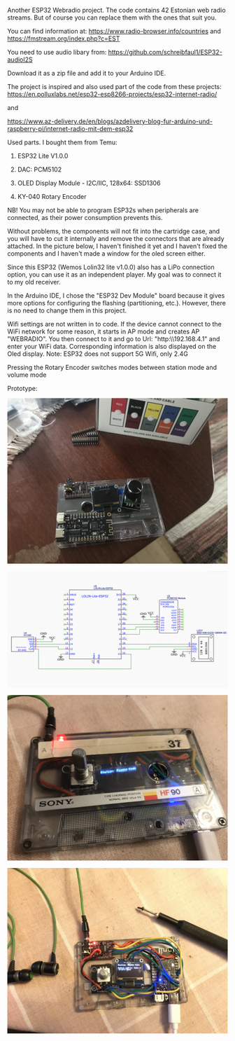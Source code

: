 Another ESP32 Webradio project. The code contains 42 Estonian web radio streams. But of course you can replace them with the ones that suit you. 

You can find information at: https://www.radio-browser.info/countries and https://fmstream.org/index.php?c=EST

You need to use audio libary from: https://github.com/schreibfaul1/ESP32-audioI2S

Download it as a zip file and add it to your Arduino IDE.

The project is inspired and also used part of the code from these projects: https://en.polluxlabs.net/esp32-esp8266-projects/esp32-internet-radio/

and

https://www.az-delivery.de/en/blogs/azdelivery-blog-fur-arduino-und-raspberry-pi/internet-radio-mit-dem-esp32

Used parts. I bought them from Temu:

1. ESP32 Lite V1.0.0 

2. DAC: PCM5102

3. OLED Display Module - I2C/IIC, 128x64: SSD1306

4. KY-040 Rotary Encoder

NB! You may not be able to program ESP32s when peripherals are connected, as their power consumption prevents this.

Without problems, the components will not fit into the cartridge case, and you will have to cut it internally and remove the connectors that are already attached. In the picture below, I haven't finished it yet and I haven't fixed the components and I haven't made a window for the oled screen either.

Since this ESP32 (Wemos Lolin32 lite v1.0.0) also has a LiPo connection option, you can use it as an independent player. My goal was to connect it to my old receiver.

In the Arduino IDE, I chose the "ESP32 Dev Module" board because it gives more options for configuring the flashing (partitioning, etc.). However, there is no need to change them in this project.

Wifi settings are not written in to code. If the device cannot connect to the WiFi network for some reason, it starts in AP mode and creates AP "WEBRADIO". You then connect to it and go to Url: "http:\\\192.168.4.1" and enter your WiFi data. Corresponding information is also displayed on the Oled display. Note: ESP32 does not support 5G Wifi, only 2.4G

Pressing the Rotary Encoder switches modes between station mode and volume mode

Prototype: 

![Kassett](images/idee.jpg)

![Schematics](images/schema.png)

![Kassett](images/kassett.jpg)

![Inside](images/inside.jpg)
